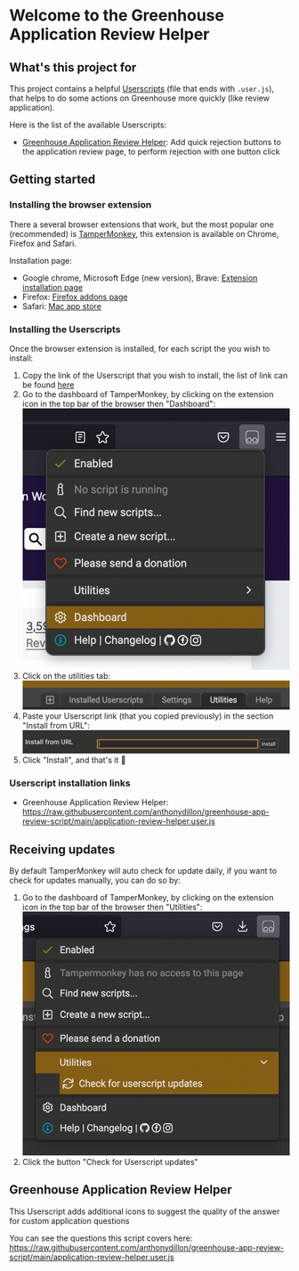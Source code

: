 # Welcome to the Greenhouse Application Review Helper

## What's this project for

This project contains a helpful [Userscripts](https://en.wikipedia.org/wiki/Userscript) (file that ends with `.user.js`), that helps to do some actions on Greenhouse more quickly (like review application).

Here is the list of the available Userscripts:

- [Greenhouse Application Review Helper](https://raw.githubusercontent.com/anthonydillon/greenhouse-app-review-script/main/application-review-helper.user.js): Add quick rejection buttons to the application review page, to perform rejection with one button click

## Getting started

### Installing the browser extension

There a several browser extensions that work, but the most popular one (recommended) is [TamperMonkey](https://www.tampermonkey.net/), this extension is available on Chrome, Firefox and Safari.

Installation page:

- Google chrome, Microsoft Edge (new version), Brave: [Extension installation page](https://chrome.google.com/webstore/detail/tampermonkey/dhdgffkkebhmkfjojejmpbldmpobfkfo)
- Firefox: [Firefox addons page](https://addons.mozilla.org/en-US/firefox/addon/tampermonkey/)
- Safari: [Mac app store](https://apps.apple.com/app/apple-store/id1482490089?pt=117945903&ct=tm.net&mt=8)

### Installing the Userscripts

Once the browser extension is installed, for each script the you wish to install:

1. Copy the link of the Userscript that you wish to install, the list of link can be found [here](#Userscript-installation-links)
2. Go to the dashboard of TamperMonkey, by clicking on the extension icon in the top bar of the browser then "Dashboard":
   ![TamperMonkey dashboard button](/resources/tampermonkey-settings.png)
3. Click on the utilities tab:
   ![TamperMonkey utilities tab](/resources/tampermonkey-dashboard.png)
4. Paste your Userscript link (that you copied previously) in the section "Install from URL":
   ![TamperMonkey install from URL](/resources/tampermonkey-utilities-install.png)
5. Click "Install", and that's it 🎉

### Userscript installation links

- Greenhouse Application Review Helper: https://raw.githubusercontent.com/anthonydillon/greenhouse-app-review-script/main/application-review-helper.user.js

## Receiving updates

By default TamperMonkey will auto check for update daily, if you want to check for updates manually, you can do so by:

1. Go to the dashboard of TamperMonkey, by clicking on the extension icon in the top bar of the browser then "Utilities":
   ![TamperMonkey check for updates button](/resources/tampermonkey-check-for-updates.png)
2. Click the button "Check for Userscript updates"

## Greenhouse Application Review Helper

This Userscript adds additional icons to suggest the quality of the answer for custom application questions

You can see the questions this script covers here:
https://raw.githubusercontent.com/anthonydillon/greenhouse-app-review-script/main/application-review-helper.user.js
